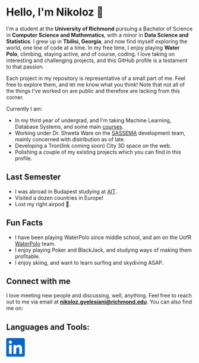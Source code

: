 # Hello, I'm Nikoloz 👋

I'm a student at the **University of Richmond** pursuing a Bachelor of Science in **Computer Science and Mathematics**, with a minor in **Data Science and Statistics**. I grew up in **Tbilisi, Georgia**, and now find myself exploring the world, one line of code at a time. In my free time, I enjoy playing **Water Polo**, climbing, staying active, and of course, coding. I love taking on interesting and challenging projects, and this GitHub profile is a testament to that passion.

Each project in my repository is representative of a small part of me. Feel free to explore them, and let me know what you think! Note that not all of the things I've worked on are public and therefore are lacking from this corner.

Currently I am:
- In my third year of undergrad, and I'm taking Machine Learning, Database Systems, and some main [courses](https://cs.richmond.edu/Academics/courses/index.html).
- Working under Dr. Shweta Ware on the [SASSEMA](https://cs.richmond.edu/research/independent-study.html) development team, mainly concerned with distribution as of late.
- Developing a Tron(link coming soon) City 3D space on the web.
- Polishing a couple of my existing projects which you can find in this profile.

## Last Semester
- I was abroad in Budapest studying at [AIT](https://www.ait-budapest.com/).
- Visited a dozen countries in Europe!
- Lost my right airpod 🫤.


## Fun Facts
- I have been playing WaterPolo since middle school, and am on the UofR [WaterPolo](https://www.instagram.com/spiderswaterpolo/) team.
- I enjoy playing Poker and BlackJack, and studying ways of making them profitable.
- I enjoy skiing, and want to learn surfing and skydiving ASAP.

## Connect with me
I love meeting new people and discussing, well, anything. Feel free to reach out to me via email at **nikoloz.gvelesiani@richmond.edu**. You can also find me on:


## Languages and Tools:
![LinkedIn](images/linkedin-icon.svg)
